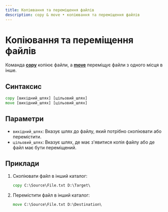 ```yaml
---
title: Копіювання та переміщення файлів
description: copy & move • копіювання та переміщення файлів
---
```


# Копіювання та переміщення файлів

Команда **[copy](https://docs.microsoft.com/en-us/windows-server/administration/windows-commands/copy 'Microsoft Dosc')** копіює файли, а **[move](https://docs.microsoft.com/en-us/windows-server/administration/windows-commands/move 'Microsoft Dosc')** переміщує файли з одного місця в інше.

## Синтаксис

```cmd
copy [вихідний_шлях] [цільовий_шлях]
move [вихідний_шлях] [цільовий_шлях]
```

## Параметри

- `вихідний_шлях`: Вказує шлях до файлу, який потрібно скопіювати або перемістити.
- `цільовий_шлях`: Вказує шлях, де має з'явитися копія файлу або де файл має бути переміщений.

## Приклади

1. Скопіювати файл в інший каталог:

   ```cmd
   copy C:\Source\File.txt D:\Target\
   ```

2. Перемістити файл в інший каталог:

   ```cmd
   move C:\Source\File.txt D:\Destination\
   ```

